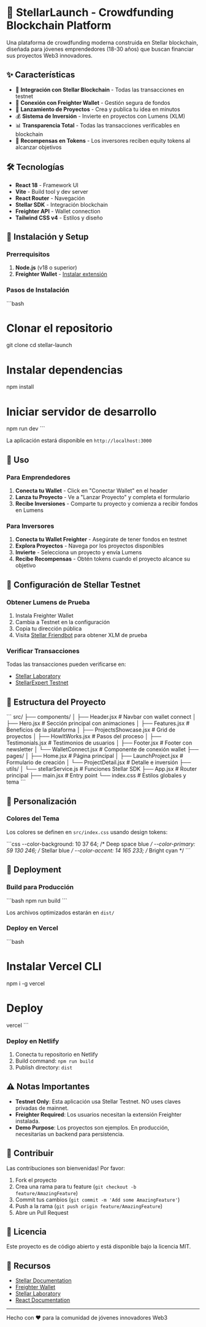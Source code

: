 # 🌟 StellarLaunch - Crowdfunding Blockchain Platform

Una plataforma de crowdfunding moderna construida en Stellar blockchain, diseñada para jóvenes emprendedores (18-30 años) que buscan financiar sus proyectos Web3 innovadores.

## ✨ Características

- 🔗 **Integración con Stellar Blockchain** - Todas las transacciones en testnet
- 💼 **Conexión con Freighter Wallet** - Gestión segura de fondos
- 🚀 **Lanzamiento de Proyectos** - Crea y publica tu idea en minutos
- 💰 **Sistema de Inversión** - Invierte en proyectos con Lumens (XLM)
- 📊 **Transparencia Total** - Todas las transacciones verificables en blockchain
- 🎁 **Recompensas en Tokens** - Los inversores reciben equity tokens al alcanzar objetivos

## 🛠️ Tecnologías

- **React 18** - Framework UI
- **Vite** - Build tool y dev server
- **React Router** - Navegación
- **Stellar SDK** - Integración blockchain
- **Freighter API** - Wallet connection
- **Tailwind CSS v4** - Estilos y diseño

## 🚀 Instalación y Setup

### Prerrequisitos

1. **Node.js** (v18 o superior)
2. **Freighter Wallet** - [Instalar extensión](https://www.freighter.app/)

### Pasos de Instalación

\`\`\`bash
# Clonar el repositorio
git clone <repository-url>
cd stellar-launch

# Instalar dependencias
npm install

# Iniciar servidor de desarrollo
npm run dev
\`\`\`

La aplicación estará disponible en `http://localhost:3000`

## 📱 Uso

### Para Emprendedores

1. **Conecta tu Wallet** - Click en "Conectar Wallet" en el header
2. **Lanza tu Proyecto** - Ve a "Lanzar Proyecto" y completa el formulario
3. **Recibe Inversiones** - Comparte tu proyecto y comienza a recibir fondos en Lumens

### Para Inversores

1. **Conecta tu Wallet Freighter** - Asegúrate de tener fondos en testnet
2. **Explora Proyectos** - Navega por los proyectos disponibles
3. **Invierte** - Selecciona un proyecto y envía Lumens
4. **Recibe Recompensas** - Obtén tokens cuando el proyecto alcance su objetivo

## 🔧 Configuración de Stellar Testnet

### Obtener Lumens de Prueba

1. Instala Freighter Wallet
2. Cambia a Testnet en la configuración
3. Copia tu dirección pública
4. Visita [Stellar Friendbot](https://laboratory.stellar.org/#account-creator?network=test) para obtener XLM de prueba

### Verificar Transacciones

Todas las transacciones pueden verificarse en:
- [Stellar Laboratory](https://laboratory.stellar.org/)
- [StellarExpert Testnet](https://stellar.expert/explorer/testnet)

## 📂 Estructura del Proyecto

\`\`\`
src/
├── components/
│   ├── Header.jsx          # Navbar con wallet connect
│   ├── Hero.jsx            # Sección principal con animaciones
│   ├── Features.jsx        # Beneficios de la plataforma
│   ├── ProjectsShowcase.jsx # Grid de proyectos
│   ├── HowItWorks.jsx      # Pasos del proceso
│   ├── Testimonials.jsx    # Testimonios de usuarios
│   ├── Footer.jsx          # Footer con newsletter
│   └── WalletConnect.jsx   # Componente de conexión wallet
├── pages/
│   ├── Home.jsx            # Página principal
│   ├── LaunchProject.jsx   # Formulario de creación
│   └── ProjectDetail.jsx   # Detalle e inversión
├── utils/
│   └── stellarService.js   # Funciones Stellar SDK
├── App.jsx                 # Router principal
├── main.jsx               # Entry point
└── index.css              # Estilos globales y tema
\`\`\`

## 🎨 Personalización

### Colores del Tema

Los colores se definen en `src/index.css` usando design tokens:

\`\`\`css
--color-background: 10 37 64;    /* Deep space blue */
--color-primary: 59 130 246;     /* Stellar blue */
--color-accent: 14 165 233;      /* Bright cyan */
\`\`\`

## 🚢 Deployment

### Build para Producción

\`\`\`bash
npm run build
\`\`\`

Los archivos optimizados estarán en `dist/`

### Deploy en Vercel

\`\`\`bash
# Instalar Vercel CLI
npm i -g vercel

# Deploy
vercel
\`\`\`

### Deploy en Netlify

1. Conecta tu repositorio en Netlify
2. Build command: `npm run build`
3. Publish directory: `dist`

## ⚠️ Notas Importantes

- **Testnet Only**: Esta aplicación usa Stellar Testnet. NO uses claves privadas de mainnet.
- **Freighter Required**: Los usuarios necesitan la extensión Freighter instalada.
- **Demo Purpose**: Los proyectos son ejemplos. En producción, necesitarías un backend para persistencia.

## 🤝 Contribuir

Las contribuciones son bienvenidas! Por favor:

1. Fork el proyecto
2. Crea una rama para tu feature (`git checkout -b feature/AmazingFeature`)
3. Commit tus cambios (`git commit -m 'Add some AmazingFeature'`)
4. Push a la rama (`git push origin feature/AmazingFeature`)
5. Abre un Pull Request

## 📄 Licencia

Este proyecto es de código abierto y está disponible bajo la licencia MIT.

## 🌟 Recursos

- [Stellar Documentation](https://developers.stellar.org/)
- [Freighter Wallet](https://www.freighter.app/)
- [Stellar Laboratory](https://laboratory.stellar.org/)
- [React Documentation](https://react.dev/)

---

Hecho con ❤️ para la comunidad de jóvenes innovadores Web3

